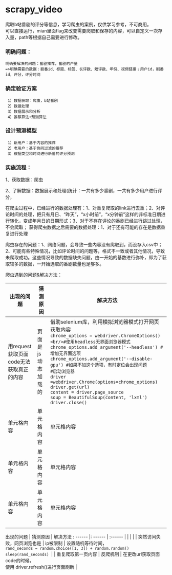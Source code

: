 # scrapy_video
爬取b站番剧的评分等信息，学习爬虫的案例，仅供学习参考，不可商用。<br>
可以直接运行，mian里面flag来改变需要爬取和保存的内容，可以自定义一次存入量，path等根据自己需要进行修改。
### 明确问题：

    明确要解决的问题：番剧推荐，番剧的产量 
    =>明确需要的数据：剧番id、标题、标签、长评数、短评数、年份、视频链接；用户id，剧番id，评分，评分时间

### 确定验证方案
  
     1）数据获取：爬虫，b站番剧
     2）数据处理
     3）数据展示和分析
     4）推荐算法+预测算法

### 设计预测模型
        
     1）新用户：基于内容的推荐
     2）老用户：基于协同过滤的推荐
     3）根据类型和时间进行新番的评分预测

### 实施流程：

1、获取数据：爬虫

2、了解数据：数据展示和处理(统计：一共有多少番剧，一共有多少用户进行评分，

在爬虫过程中，已经进行的数据处理有：1、对重复爬取的link进行去重；2、对评论时间的处理，把只有月日、“昨天”，“x小时前”，“x分钟前”这样的非标准日期进行转化，变成年月日的日期形式；3、对于不存在评论的番剧已经进行跳过处理，不会爬取；
获得爬虫数据之后需要的数据处理：1、对于还有可能的存在是数据重复进行处理

爬虫存在的问题：1、网络问题，会导致一些内容没有爬取到，而没存入csv中；2、可能有些特殊情况，比如评论时间的问题等，格式不一致或者其他情况，导致未爬取成功。这些情况导致的数据缺失问题，由一开始的基数进行弥补，即为了获取较多的数据，一开始选取的番剧数量也足够多。

爬虫遇到的问题&解决方法：

 出现的问题  | 猜测原因  | 解决方法
 ---- | ----- | ------  
  用request获取页面code无法获取真正的内容  | 页面是js动态加载的 | 借助selenium库，利用模拟浏览器模式打开网页获取内容<br/>```chrome_options = webdriver.ChromeOptions()<br/>#使用headless无界面浏览器模式```<br/>```chrome_options.add_argument('--headless') # 增加无界面选项```<br/>```chrome_options.add_argument('--disable-gpu') #如果不加这个选项，有时定位会出现问题```<br/>```#启动浏览器```<br/>```driver =webdriver.Chrome(options=chrome_options)``` <br/>```driver.get(url)```<br/>```content = driver.page_source```<br/>```soup = BeautifulSoup(content, 'lxml')```<br/>```driver.close()```<br/> 
 单元格内容  | 单元格内容 | 单元格内容
  单元格内容  | 单元格内容 | 单元格内容 
   单元格内容  | 单元格内容 | 单元格内容 

 出现的问题 | 猜测原因 | 解决方法 
: ------ |: ------ | :------ 
| |  | |
| 突然访问失败，网页浏览也是 | ip被限制 | 设置随机等待时间，<br/>```rand_seconds = random.choice([1, 3]) + random.random()```<br/>  ```sleep(rand_seconds) ```|
| 重复爬取第一页内容 | 反爬机制 | 在更改url获取页面code的时候，	<br/>使用 driver.refresh()进行页面刷新 |


